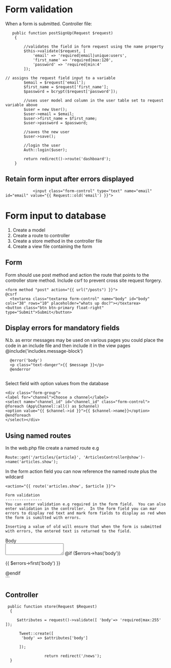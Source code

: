 Form validation
================

When a form is submitted. Controller file:
```
   public function postSignUp(Request $request)
    {

        //validates the field in form request using the name property
        $this->validate($request, [
            'email' => 'required|email|unique:users',
            'first_name' => 'required|max:120',
            'password' => 'required|min:4'
        ]);

// assigns the request field input to a variable
        $email = $request['email'];
        $first_name = $request['first_name'];
        $password = bcrypt($request['password']);

        //uses user model and column in the user table set to request variable above
        $user = new User();
        $user->email = $email;
        $user->first_name = $first_name;
        $user->password = $password;

        //saves the new user
        $user->save();

        //login the user
        Auth::login($user);

        return redirect()->route('dashboard');
    }
 ```
 
 Retain form input after errors displayed
 --------------------------------------------
 ```
             <input class="form-control" type="text" name="email" id="email" value="{{ Request::old('email') }}">
 ```

Form input to database
========================

1. Create a model
2. Create a route to controller
3. Create a store method in the controller file
4. Create a view file containing the form

Form
-----
Form should use post method and action the route that points to the controller store method. Include csrf to prevent cross site request forgery.

```
<form method "post" action="{{ url("/posts") }}"> 
@csrf
  <textarea class="textarea form-control" name="body" id="body" cols="38" rows="10" placeholder="whats up doc?"></textarea>
<button class="btn btn-primary float-right" type="Submit">Submit</button>

```

Display errors for mandatory fields
-------------------------------------

N.b. as error messages may be used on various pages you could place the code in an include file and then include it in the view pages   @include('includes.message-block')

```
  @error('body')
  <p class="text-danger">{{ $message }}</p>
  @enderror
  
  ```
  
  Select field with option values from the database
  
  ```
  <div class="form-group">  
  <label for="channel">Choose a channel</label>
  <select name="channel_id" id="channel_id" class="form-control">
@foreach (App\Channel::all() as $channel)
<option value="{{ $channel->id }}">{{ $channel->name}}</option>
  @endforeach
  </select></div>
  ```
  Using named routes
  -------------------
  
  In the web.php file create a named route e.g
  
  ```
  Route::get('/articles/{article}', 'ArticlesController@show')->name('articles.show');
  ```
  
  In the form action field you can now reference the named route plus the wildcard 
  
  ```
  <action="{{ route('articles.show', $article }}">
  
  Form validation
  ----------------
You can enter validation e.g required in the form field.  You can also enter validation in the controller.  In the form field you can mar errors to display red text and mark form fields to display as red when the form is sumitted with errors.
  
Inserting a value of old will ensure that when the form is submitted with errors, the entered text is returned to the field.

  ```
  <div class="form-group row">
    <label class="col-md-4 col-form-label text-md-right" for="body">Body</label><br>
  <div class="col-md-6">
    <textarea class="form-control {{ $errors->has('body') ? 'is-danger' : ''}} " name="body" id="body" value="{{ old('body') }}" required></textarea>
    @if ($errors->has('body'))
    <p class="help is-danger"> {{ $errors->first('body') }} </p>
    @endif
  </div>  </div>
  ```
  
  Controller
  ---------
  
  ```
   public function store(Request $Request)
    {   

       $attributes = request()->validate([ 'body'=> 'required|max:255' ]);

        Tweet::create([
         'body' => $attributes['body']

        ]);
    
                   return redirect('/news');
    }
    
 ```
